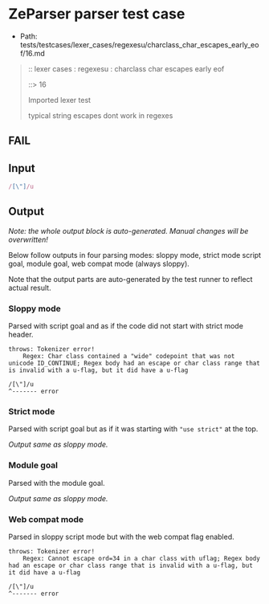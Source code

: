 # ZeParser parser test case

- Path: tests/testcases/lexer_cases/regexesu/charclass_char_escapes_early_eof/16.md

> :: lexer cases : regexesu : charclass char escapes early eof
>
> ::> 16
>
> Imported lexer test
>
> typical string escapes dont work in regexes

## FAIL

## Input

`````js
/[\"]/u
`````

## Output

_Note: the whole output block is auto-generated. Manual changes will be overwritten!_

Below follow outputs in four parsing modes: sloppy mode, strict mode script goal, module goal, web compat mode (always sloppy).

Note that the output parts are auto-generated by the test runner to reflect actual result.

### Sloppy mode

Parsed with script goal and as if the code did not start with strict mode header.

`````
throws: Tokenizer error!
    Regex: Char class contained a "wide" codepoint that was not unicode ID_CONTINUE; Regex body had an escape or char class range that is invalid with a u-flag, but it did have a u-flag

/[\"]/u
^------- error
`````

### Strict mode

Parsed with script goal but as if it was starting with `"use strict"` at the top.

_Output same as sloppy mode._

### Module goal

Parsed with the module goal.

_Output same as sloppy mode._

### Web compat mode

Parsed in sloppy script mode but with the web compat flag enabled.

`````
throws: Tokenizer error!
    Regex: Cannot escape ord=34 in a char class with uflag; Regex body had an escape or char class range that is invalid with a u-flag, but it did have a u-flag

/[\"]/u
^------- error
`````

